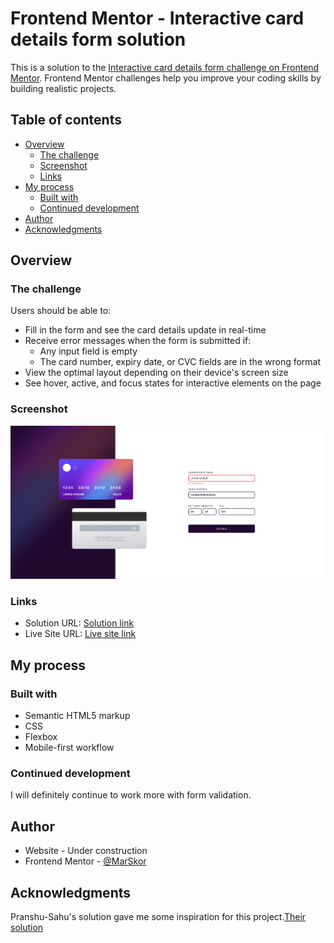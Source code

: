# Frontend Mentor - Interactive card details form solution

This is a solution to the [Interactive card details form challenge on Frontend Mentor](https://www.frontendmentor.io/challenges/interactive-card-details-form-XpS8cKZDWw). Frontend Mentor challenges help you improve your coding skills by building realistic projects.

## Table of contents

- [Overview](#overview)
  - [The challenge](#the-challenge)
  - [Screenshot](#screenshot)
  - [Links](#links)
- [My process](#my-process)
  - [Built with](#built-with)
  - [Continued development](#continued-development)
- [Author](#author)
- [Acknowledgments](#acknowledgments)

## Overview

### The challenge

Users should be able to:

- Fill in the form and see the card details update in real-time
- Receive error messages when the form is submitted if:
  - Any input field is empty
  - The card number, expiry date, or CVC fields are in the wrong format
- View the optimal layout depending on their device's screen size
- See hover, active, and focus states for interactive elements on the page

### Screenshot

![view of completed design](./images/completed/completed-desktop.png)

### Links

- Solution URL: [Solution link](https://github.com/MarSkor/frontendmentor_interactive-card-details-form)
- Live Site URL: [Live site link](https://dulcet-raindrop-f7caa5.netlify.app)

## My process

### Built with

- Semantic HTML5 markup
- CSS
- Flexbox
- Mobile-first workflow

### Continued development

I will definitely continue to work more with form validation.

## Author

- Website - Under construction
- Frontend Mentor - [@MarSkor](https://www.frontendmentor.io/profile/MarSkor)

## Acknowledgments

Pranshu-Sahu's solution gave me some inspiration for this project.[Their solution](https://github.com/Pranshu-Sahu/Front-end-mentor_card-detail-form)
